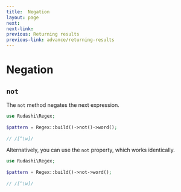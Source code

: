 ```yaml
---
title:  Negation
layout: page
next: 
next-link: 
previous: Returning results
previous-link: advance/returning-results
---
```


# Negation

## `not`

The `not` method negates the next expression.

```php
use Rudashi\Regex;
 
$pattern = Regex::build()->not()->word();
 
// /[^\w]/
```

Alternatively, you can use the `not` property, which works identically.

```php
use Rudashi\Regex;
 
$pattern = Regex::build()->not->word();
 
// /[^\w]/
```
